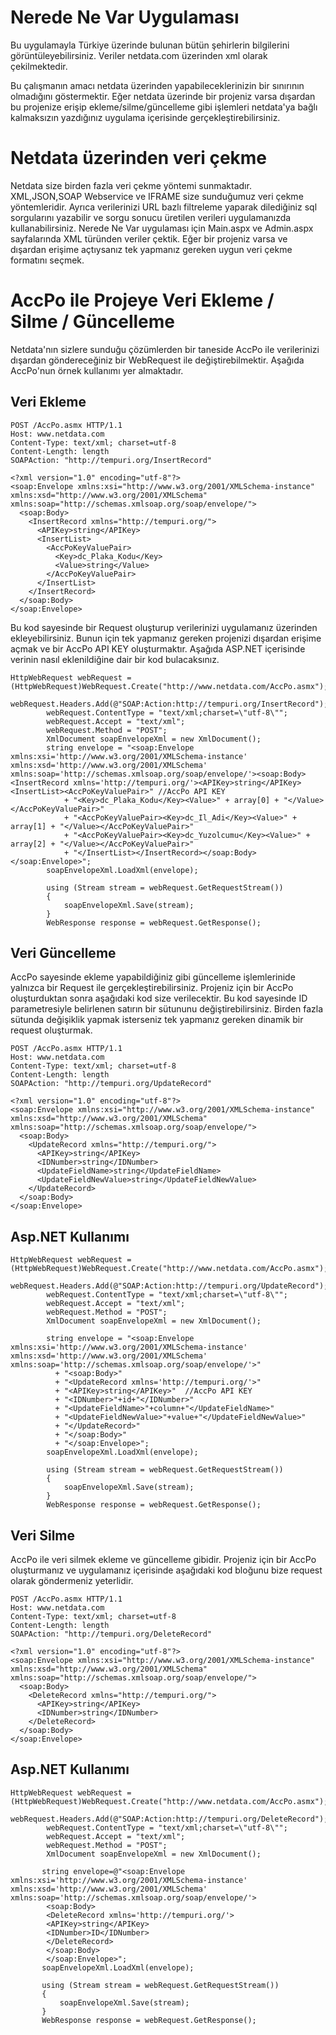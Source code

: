 Nerede Ne Var Uygulaması
=============
Bu uygulamayla Türkiye üzerinde bulunan bütün şehirlerin bilgilerini görüntüleyebilirsiniz. Veriler netdata.com üzerinden xml olarak çekilmektedir.

Bu çalışmanın amacı netdata üzerinden yapabileceklerinizin bir sınırının olmadığını göstermektir.
Eğer netdata üzerinde bir projeniz varsa dışardan bu projenize erişip ekleme/silme/güncelleme gibi işlemleri netdata'ya bağlı kalmaksızın yazdığınız uygulama içerisinde gerçekleştirebilirsiniz.

Netdata üzerinden veri çekme
=============
Netdata size birden fazla veri çekme yöntemi sunmaktadır. XML,JSON,SOAP Webservice ve IFRAME size sunduğumuz veri çekme yöntemleridir. Ayrıca verilerinizi URL bazlı filtreleme yaparak dilediğiniz sql sorgularını yazabilir ve sorgu sonucu üretilen verileri uygulamanızda kullanabilirsiniz. Nerede Ne Var uygulaması için Main.aspx ve Admin.aspx sayfalarında XML türünden veriler çektik. Eğer bir projeniz varsa ve dışardan erişime açtıysanız tek yapmanız gereken uygun veri çekme formatını seçmek.

AccPo ile Projeye Veri Ekleme / Silme / Güncelleme
=============
Netdata'nın sizlere sunduğu çözümlerden bir taneside AccPo ile verilerinizi dışardan göndereceğiniz bir WebRequest ile değiştirebilmektir. Aşağıda AccPo'nun örnek kullanımı yer almaktadır.

Veri Ekleme
-------
```
POST /AccPo.asmx HTTP/1.1
Host: www.netdata.com
Content-Type: text/xml; charset=utf-8
Content-Length: length
SOAPAction: "http://tempuri.org/InsertRecord"

<?xml version="1.0" encoding="utf-8"?>
<soap:Envelope xmlns:xsi="http://www.w3.org/2001/XMLSchema-instance" xmlns:xsd="http://www.w3.org/2001/XMLSchema" xmlns:soap="http://schemas.xmlsoap.org/soap/envelope/">
  <soap:Body>
    <InsertRecord xmlns="http://tempuri.org/">
      <APIKey>string</APIKey>
      <InsertList>
        <AccPoKeyValuePair>
          <Key>dc_Plaka_Kodu</Key>
          <Value>string</Value>
        </AccPoKeyValuePair>
      </InsertList>
    </InsertRecord>
  </soap:Body>
</soap:Envelope>
```
Bu kod sayesinde bir Request oluşturup verilerinizi uygulamanız üzerinden ekleyebilirsiniz. Bunun için tek yapmanız gereken projenizi dışardan erişime açmak ve bir AccPo API KEY oluşturmaktır. Aşağıda ASP.NET içerisinde verinin nasıl eklenildiğine dair bir kod bulacaksınız.

```
HttpWebRequest webRequest = (HttpWebRequest)WebRequest.Create("http://www.netdata.com/AccPo.asmx");
        webRequest.Headers.Add(@"SOAP:Action:http://tempuri.org/InsertRecord");
        webRequest.ContentType = "text/xml;charset=\"utf-8\"";
        webRequest.Accept = "text/xml";
        webRequest.Method = "POST";
        XmlDocument soapEnvelopeXml = new XmlDocument();
        string envelope = "<soap:Envelope xmlns:xsi='http://www.w3.org/2001/XMLSchema-instance' xmlns:xsd='http://www.w3.org/2001/XMLSchema' xmlns:soap='http://schemas.xmlsoap.org/soap/envelope/'><soap:Body><InsertRecord xmlns='http://tempuri.org/'><APIKey>string</APIKey><InsertList><AccPoKeyValuePair>" //AccPo API KEY
            + "<Key>dc_Plaka_Kodu</Key><Value>" + array[0] + "</Value></AccPoKeyValuePair>"
            + "<AccPoKeyValuePair><Key>dc_Il_Adi</Key><Value>" + array[1] + "</Value></AccPoKeyValuePair>"
            + "<AccPoKeyValuePair><Key>dc_Yuzolcumu</Key><Value>" + array[2] + "</Value></AccPoKeyValuePair>"
            + "</InsertList></InsertRecord></soap:Body></soap:Envelope>";
        soapEnvelopeXml.LoadXml(envelope);

        using (Stream stream = webRequest.GetRequestStream())
        {
            soapEnvelopeXml.Save(stream);
        }
        WebResponse response = webRequest.GetResponse();
```
Veri Güncelleme
-------
AccPo sayesinde ekleme yapabildiğiniz gibi güncelleme işlemlerinide yalnızca bir Request ile gerçekleştirebilirsiniz. Projeniz için bir AccPo oluşturduktan sonra aşağıdaki kod size verilecektir. Bu kod sayesinde ID parametresiyle belirlenen satırın bir sütununu değiştirebilirsiniz. Birden fazla sütunda değişiklik yapmak isterseniz tek yapmanız gereken dinamik bir request oluşturmak.
```
POST /AccPo.asmx HTTP/1.1
Host: www.netdata.com
Content-Type: text/xml; charset=utf-8
Content-Length: length
SOAPAction: "http://tempuri.org/UpdateRecord"

<?xml version="1.0" encoding="utf-8"?>
<soap:Envelope xmlns:xsi="http://www.w3.org/2001/XMLSchema-instance" xmlns:xsd="http://www.w3.org/2001/XMLSchema" xmlns:soap="http://schemas.xmlsoap.org/soap/envelope/">
  <soap:Body>
    <UpdateRecord xmlns="http://tempuri.org/">
      <APIKey>string</APIKey>
      <IDNumber>string</IDNumber>
      <UpdateFieldName>string</UpdateFieldName>
      <UpdateFieldNewValue>string</UpdateFieldNewValue>
    </UpdateRecord>
  </soap:Body>
</soap:Envelope>
```
Asp.NET Kullanımı
-------
```
HttpWebRequest webRequest = (HttpWebRequest)WebRequest.Create("http://www.netdata.com/AccPo.asmx");
        webRequest.Headers.Add(@"SOAP:Action:http://tempuri.org/UpdateRecord");
        webRequest.ContentType = "text/xml;charset=\"utf-8\"";
        webRequest.Accept = "text/xml";
        webRequest.Method = "POST";
        XmlDocument soapEnvelopeXml = new XmlDocument();

        string envelope = "<soap:Envelope xmlns:xsi='http://www.w3.org/2001/XMLSchema-instance' xmlns:xsd='http://www.w3.org/2001/XMLSchema' xmlns:soap='http://schemas.xmlsoap.org/soap/envelope/'>"
          + "<soap:Body>"
          + "<UpdateRecord xmlns='http://tempuri.org/'>"
          + "<APIKey>string</APIKey>"  //AccPo API KEY
          + "<IDNumber>"+id+"</IDNumber>"
          + "<UpdateFieldName>"+column+"</UpdateFieldName>"
          + "<UpdateFieldNewValue>"+value+"</UpdateFieldNewValue>"
          + "</UpdateRecord>"
          + "</soap:Body>"
          + "</soap:Envelope>";
        soapEnvelopeXml.LoadXml(envelope);

        using (Stream stream = webRequest.GetRequestStream())
        {
            soapEnvelopeXml.Save(stream);
        }
        WebResponse response = webRequest.GetResponse();
```

Veri Silme
-------
AccPo ile veri silmek ekleme ve güncelleme gibidir. Projeniz için bir AccPo oluşturmanız ve uygulamanız içerisinde aşağıdaki kod bloğunu bize request olarak göndermeniz yeterlidir.

```
POST /AccPo.asmx HTTP/1.1
Host: www.netdata.com
Content-Type: text/xml; charset=utf-8
Content-Length: length
SOAPAction: "http://tempuri.org/DeleteRecord"

<?xml version="1.0" encoding="utf-8"?>
<soap:Envelope xmlns:xsi="http://www.w3.org/2001/XMLSchema-instance" xmlns:xsd="http://www.w3.org/2001/XMLSchema" xmlns:soap="http://schemas.xmlsoap.org/soap/envelope/">
  <soap:Body>
    <DeleteRecord xmlns="http://tempuri.org/">
      <APIKey>string</APIKey>
      <IDNumber>string</IDNumber>
    </DeleteRecord>
  </soap:Body>
</soap:Envelope>
```

Asp.NET Kullanımı
-------
```
HttpWebRequest webRequest = (HttpWebRequest)WebRequest.Create("http://www.netdata.com/AccPo.asmx");
        webRequest.Headers.Add(@"SOAP:Action:http://tempuri.org/DeleteRecord");
        webRequest.ContentType = "text/xml;charset=\"utf-8\"";
        webRequest.Accept = "text/xml";
        webRequest.Method = "POST";
        XmlDocument soapEnvelopeXml = new XmlDocument();

       string envelope=@"<soap:Envelope xmlns:xsi='http://www.w3.org/2001/XMLSchema-instance' xmlns:xsd='http://www.w3.org/2001/XMLSchema' xmlns:soap='http://schemas.xmlsoap.org/soap/envelope/'>
        <soap:Body>
        <DeleteRecord xmlns='http://tempuri.org/'>
        <APIKey>string</APIKey>
        <IDNumber>ID</IDNumber>
        </DeleteRecord>
        </soap:Body>
        </soap:Envelope>";
       soapEnvelopeXml.LoadXml(envelope);

       using (Stream stream = webRequest.GetRequestStream())
       {
           soapEnvelopeXml.Save(stream);
       }
       WebResponse response = webRequest.GetResponse();
```

